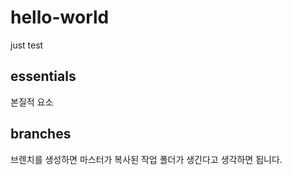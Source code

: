 # hello-world
just test

## essentials 
본질적 요소

## branches
브렌치를 생성하면 마스터가 복사된 작업 폴더가 생긴다고 생각하면 됩니다.
